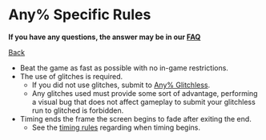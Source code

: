 # Any% Specific Rules

**If you have any questions, the answer may be in our [FAQ](https://www.speedrun.com/mcbe/thread/vdv9t)**

[Back](../README.md)

* Beat the game as fast as possible with no in-game restrictions.
* The use of glitches is required.
	- If you did not use glitches, submit to
	[Any% Glitchless](any-glitchless.md).
	- Any glitches used must provide some sort of advantage, performing a
	visual bug that does not affect gameplay to submit your glitchless run
	to glitched is forbidden.
* Timing ends the frame the screen begins to fade after exiting the end.
	- See the [timing rules](../global/README.md#timing-rules) regarding
	when timing begins.
